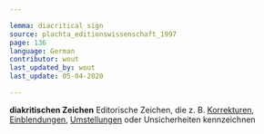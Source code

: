 ```yaml
---

lemma: diacritical sign
source: plachta_editionswissenschaft_1997
page: 136
language: German
contributor: wout
last_updated_by: wout
last_update: 05-04-2020

---
```


**diakritischen Zeichen** Editorische Zeichen, die z. B. [Korrekturen](correction.html), [Einblendungen](addition.html), [Umstellungen](transposition.html) oder Unsicherheiten kennzeichnen
